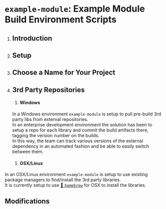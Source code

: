 # `example-module`: Example Module Build Environment Scripts  
  
  
1. ## Introduction  
  
1. ## Setup

1. ## Choose a Name for Your Project

1. ## 3rd Party Repositories

    1. #### Windows  
  
    In a Windows environment `example-module` is setup to pull pre-build 3rd party libs from external repositories.  
    In an enterprise development environment the solution has been to setup a repo for each library and commit the build artifacts there, tagging the version number on the builds.  
    In this way, the team can track various versions of the external dependency in an automated fashion and be able to easily switch between them.

    1. #### OSX/Linux  
  
In an OSX/Linux environment `example-module` is setup to use existing package managers to find/install the 3rd party libraries.  
It is currently setup to use [:link: `homebrew`](https://brew.sh/) for OSX to install the libraries.

## Modifications
